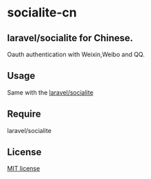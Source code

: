 # socialite-cn
## laravel/socialite for Chinese.

Oauth authentication with Weixin,Weibo and QQ.

## Usage

Same with the [laravel/socialite](http://laravel.com/docs/5.0/authentication#social-authentication)


## Require

laravel/socialite

## License

[MIT license](http://opensource.org/licenses/MIT)

